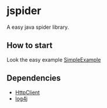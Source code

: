 jspider
=======

A easy java spider library.

How to start
------------

Look the easy example [SimpleExample](src/cn/stdin/spider/examples/SimpleExample.java)

Dependencies
------------

*  [HttpClient](http://hc.apache.org/httpcomponents-client-ga/)
*  [log4j](http://logging.apache.org/log4j/1.2/)
